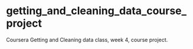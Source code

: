 # getting_and_cleaning_data_course_project
Coursera Getting and Cleaning data class, week 4, course project. 
